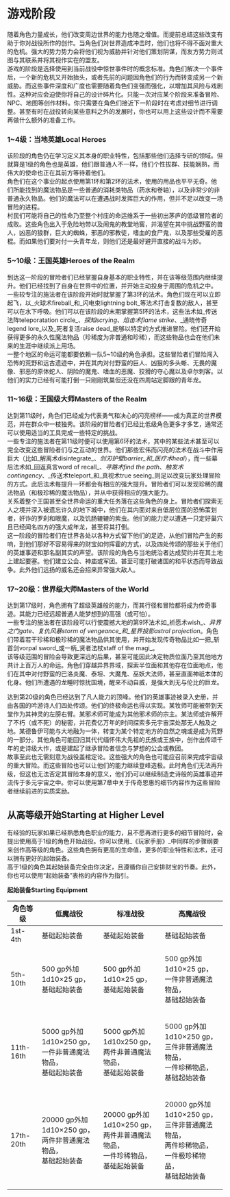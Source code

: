 # 游戏阶段

&#x20;   随着角色力量成长，他们改变周边世界的能力也随之增值。而提前总结这些改变有助于你对战役所作的创作。当角色们对世界造成冲击时，他们也将不得不面对重大的危机。强大的势力势力会将他们视为威胁并针对他们策划阴谋，而友方势力则试图与其联系并将其视作实在的盟友。\
&#x20;   游戏的阶段是选择使用到当前战役中惊世事件时的概念标准。角色们解决一个事件后，一个新的危机又开始抬头，或者先前的问题因角色们的行为而转变成另一个新威胁。而这些事件深度和广度也需要随着角色们变强而强化，以增加其风险与戏剧性。这种对应会迫使你将自己的设计碎片化。只能一次对应某个阶段来准备冒险、NPC、地图等创作材料。你只需要在角色们接近下一阶段时在考虑对细节进行调整。甚至有时在战役转向某些意料之外的发展时，你也可以用上这些设计而不需要再做什么额外的准备工作。

### **1\~4级：当地英雄Local Heroes**

&#x20;   该阶段的角色仍在学习定义其本身的职业特性，包括那些他们选择专研的领域。但就算是1级的角色也是英雄，他们跟普通人不一样，他们个性拔群、技能娴熟，而伟大的使命也正在其前方等待着他们。\
&#x20;   角色们在这个事业的起点使用第1环和第2环的法术，使用的用品也平平无奇。他们所能找到的魔法物品是一些普通的消耗类物品（药水和卷轴），以及非常少的非普通永久物品。他们的魔法可以在遭遇战时发挥巨大的作用，但并不足以改变一场冒险的进程。\
&#x20;   村民们可能将自己的性命乃至整个村庄的命运维系于一些初出茅庐的低级冒险者的成败。这些角色出入于危险地带以及闹鬼的教堂地窖，并渴望在其中挑战野蛮的兽人，凶恶的狼群，巨大的蜘蛛，邪恶的邪教徒，嗜血的食尸鬼，以及那些受雇的恶棍。而如果他们要对付一头青年龙，则他们还是最好避开直接的战斗为妙。

### **5\~10级：王国英雄Heroes of the Realm**

&#x20;   到达这一阶段的冒险者们已经掌握自身基本的职业特性，并在该等级范围内继续提升。他们已经找到了自身在世界中的位置，并开始主动投身于周围的危机之中。\
&#x20;   一些较专注的施法者在该阶段开始时就掌握了第3环的法术。角色们现在可以立即起飞，以_火球术fireball_和_闪电束lightning bolt_等法术打击复数的敌人，甚至可以在水下呼吸。他们可以在该阶段的末期掌握第5环的法术，这些法术如_传送法阵teleporatation circle_、_探知scrying_、_焰击术flame strike_、_通晓传奇legend lore_以及_死者复活raise dead_能够以特定的方式推进冒险。他们还开始获得更多的永久性魔法物品（珍稀度为非普通和珍稀），而这些物品也会在他们未来的生涯中继续派上用场。\
&#x20;   一整个地区的命运可能都要依赖一队5\~10级的角色承担。这些冒险者们冒险闯入恐怖的荒野和远古遗迹中，并在其内对付野蛮的巨人、凶狠的多头蜥、无畏的魔像、邪恶的原体蛇人、阴险的魔鬼、嗜血的恶魔、狡猾的夺心魔以及卓尔刺客。以他们的实力已经有可能打倒一只刚刚筑巢但还没在四周站定脚跟的青年龙。

### **11\~16级：王国级大师Masters of the Realm**

&#x20;   达到第11级时，角色们已经成为代表勇气和决心的闪亮榜样——成为真正的世界模范，并在群众中一枝独秀。该阶段的冒险者们已经比低级角色更多才多艺，通常还可以使用适当的工具完成一些特定的挑战。\
&#x20;   一些专注的施法者在第11级时便可以使用第6环的法术，其中的某些法术甚至可以完全改变这些冒险者们与之互动的世界。他们那些宏伟而闪亮的法术在战斗中作用巨大（比如_解离术disintegrate_、_剑刃护壁barrier_和_医疗术heal_），而一些幕后法术如_回返真言word of recall_、_寻路术find the path_、_触发术contingency_、_传送术teleport_和_真视术true seeing_则足以改变玩家处理冒险的方式。此后法术每提升一环都会有相应的强大提升。冒险者们可以发现珍稀的魔法物品（和极珍稀的魔法物品），并从中获得相应的强大能力。\
&#x20;   关系着整个王国甚至全世界命运的重大任务落在这些角色的身上。冒险者们探索无人之境并深入被遗忘许久的地下城中，他们在其内面对来自低层位面的恐怖策划者，奸诈的罗刹和眼魔，以及饥肠辘辘的紫虫。他们的能力足以遭遇一只定好巢穴且已经闻名四方的强大成年龙，甚至将其打倒。\
&#x20;   这一阶段的冒险者们在世界各处以各种方式留下他们的足迹，从他们冒险产生的影响，到他们那好不容易得来的财宝如何挥霍的方式，以及四处传颂的那些关于他们的英雄事迹和那名副其实的声望。该阶段的角色与当地统治者达成契约并在其土地上建起要塞。他们建立公会、神庙或军团。甚至可能打破诸国的和平状态而导致战争。此外他们远扬的威名还会招来异常强大敌人。

### **17\~20级：世界级大师Masters of the World**

&#x20;   达到第17级时，角色拥有了超级英雄般的能力，而其行径和冒险都将成为传奇事迹。其能力已经远超普通人能梦想到的高强（或可怕）。\
&#x20;   一些专注的施法者在该阶段可以行使震撼大地的第9环法术如_祈愿术wish_、_异界之门gate_、_复仇风暴storm of vengeance_和_星界投影astral projection_。角色们带着若干珍稀和极珍稀的魔法物品供其使用，并开始发现传奇物品比如一把_斩首剑vorpal sword_或一柄_贤者法杖staff of the magi_。\
&#x20;   该等级范围的冒险会导致更深远的后果，甚至可能因此决定物质位面乃至其他地方共计上百万人的命运。角色们穿越异界界域，探索半位面和其他存在位面地点，他们在其中对付野蛮的巴洛炎魔、泰坦、大魔鬼、巫妖大法师，甚至直面神祇本体的化身。他们所遭遇的龙睡时惊扰国境，醒来不动自威，是强大到无与伦比的巨龙。

&#x20;   达到第20级的角色已经达到了凡人能力的顶峰。他们的英雄事迹被录入史册，并由各国的吟游诗人们四处传颂。他们的终极命运也得以实现。某牧师可能被带到天堂作为其神灵的左膀右臂。某邪术师可能成为其他邪术师的宗主。某法师或许解开了不朽（或不死）的秘密，并花费亿万年的时间探索多元宇宙深处那无人触及之地。某德鲁伊可能与大地融为一体，转变为某个特定地方的自然之魂或是成为荒野的一部分。其他角色可能回归其代代缅怀伟大先祖的氏族或王族中，创作出传颂千年的史诗级大作，或是建起了继承冒险者信念与梦想的公会或教团。\
&#x20;   故事至此也无需刻意为战役盖棺定论。这些强大的角色也可能应召前来完成宇宙级的重大冒险。而这些冒险也可以让他们的能力继续登峰造极。此时角色们无法再升级，但这也无法否定其冒险本身的意义，他们仍可以继续制造史诗般的英雄事迹并流传于多元宇宙之中。你可以使用第7章中关于传奇恩惠的细节内容作为这些冒险者继续前进的实质奖励。

## **从高等级开始Starting at Higher Level**

&#x20;   有经验的玩家如果已经熟悉角色职业的能力，且不愿再进行更多的细节冒险时，会提出使用高于1级的角色开始战役。你可以使用_《玩家手册》_中同样的步骤纲要来创作高等级的角色。这些角色拥有更高的生命值，更多的职业特性和法术，还可以拥有更好的起始装备。\
&#x20;   高于1级的角色其起始装备完全由你决定，且遵循你自己安排财宝的节奏。此外，你也可以使用“起始装备”表格的内容作为指引。

**起始装备Starting Equipment**

| **角色等级**  | **低魔战役**                                              | **标准战役**                                                         | **高魔战役**                                                                     |
| --------- | ----------------------------------------------------- | ---------------------------------------------------------------- | ---------------------------------------------------------------------------- |
| 1st-4th   | 基础起始装备                                                | 基础起始装备                                                           | 基础起始装备                                                                       |
| 5th-10th  | <p>500 gp外加1d10×25 gp，<br>基础起始装备</p>                  | <p>500 gp外加1d10×25 gp，<br>基础起始装备</p>                             | <p>500 gp外加1d10×25 gp，<br>一件非普通魔法物品，<br>基础起始装备</p>                           |
| 11th-16th | <p>5000 gp外加1d10×250 gp，<br>一件非普通魔法物品，<br>基础起始装备</p>  | <p>5000 gp外加1d10x250 gp，<br>两件非普通魔法物品，<br>基础起始装备</p>             | <p>5000 gp外加1d10×250 gp，<br>三件非普通魔法物品，<br>一件珍稀物品，<br>基础起始装备</p>              |
| 17th-20th | <p>20000 gp外加1d10×250 gp，<br>两件非普通魔法物品，<br>基础起始装备</p> | <p>20000 gp外加1d10×250 gp，<br>两件非普通魔法物品，<br>一件珍稀物品，<br>基础起始装备</p> | <p>20000 gp外加1d10×250 gp，<br>三件非普通魔法物品，<br>两件珍稀物品，<br>一件极珍稀物品，<br>基础起始装备</p> |
